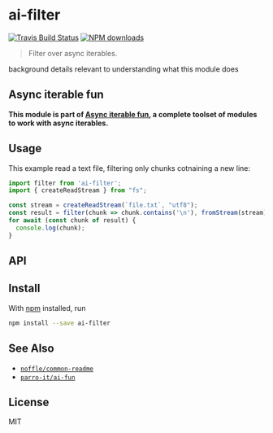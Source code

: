 # ai-filter

[![Travis Build Status](https://img.shields.io/travis/parro-it/ai-filter/master.svg)](http://travis-ci.org/parro-it/ai-filter)
[![NPM downloads](https://img.shields.io/npm/dt/ai-filter.svg)](https://npmjs.org/package/ai-filter)

> Filter over async iterables.

background details relevant to understanding what this module does

## Async iterable fun

**This module is part of
[Async iterable fun](https://github.com/parro-it/ai-fun), a complete toolset of
modules to work with async iterables.**

## Usage

This example read a text file, filtering only chunks cotnaining a new line:

```js
import filter from 'ai-filter';
import { createReadStream } from "fs";

const stream = createReadStream(`file.txt`, "utf8");
const result = filter(chunk => chunk.contains('\n'), fromStream(stream))
for await (const chunk of result) {
  console.log(chunk);
}
```

## API

## Install

With [npm](https://npmjs.org/) installed, run

```bash
npm install --save ai-filter
```

## See Also

* [`noffle/common-readme`](https://github.com/noffle/common-readme)
* [`parro-it/ai-fun`](https://github.com/parro-it/ai-fun)

## License

MIT
